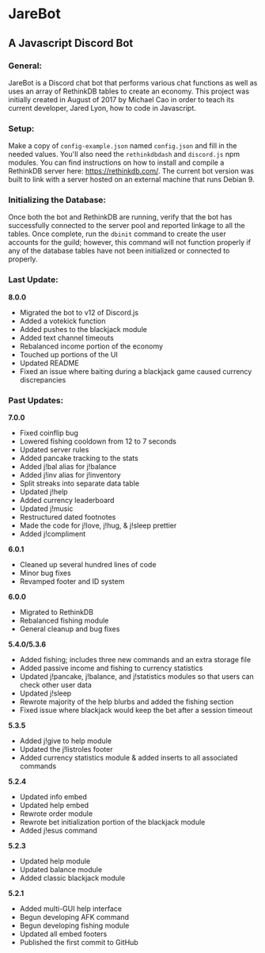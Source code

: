 # JareBot
## A Javascript Discord Bot

### General:
JareBot is a Discord chat bot that performs various chat functions as well as uses an array of RethinkDB tables to create an economy. This project was initially created in August of 2017 by Michael Cao in order to teach its current developer, Jared Lyon, how to code in Javascript.

### Setup:
Make a copy of `config-example.json` named `config.json` and fill in the needed values. You'll also need the `rethinkdbdash` and `discord.js` npm modules. You can find instructions on how to install and compile a RethinkDB server here: https://rethinkdb.com/. The current bot version was built to link with a server hosted on an external machine that runs Debian 9.

### Initializing the Database:
Once both the bot and RethinkDB are running, verify that the bot has successfully connected to the server pool and reported linkage to all the tables. Once complete, run the `dbinit` command to create the user accounts for the guild; however, this command will not function properly if any of the database tables have not been initialized or connected to properly.

### Last Update:
**8.0.0**
- Migrated the bot to v12 of Discord.js
- Added a votekick function
- Added pushes to the blackjack module
- Added text channel timeouts
- Rebalanced income portion of the economy
- Touched up portions of the UI
- Updated README
- Fixed an issue where baiting during a blackjack game caused currency discrepancies

### Past Updates:
**7.0.0**
- Fixed coinflip bug
- Lowered fishing cooldown from 12 to 7 seconds
- Updated server rules
- Added pancake tracking to the stats
- Added j!bal alias for j!balance
- Added j!inv alias for j!inventory
- Split streaks into separate data table
- Updated j!help
- Added currency leaderboard
- Updated j!music
- Restructured dated footnotes
- Made the code for j!love, j!hug, & j!sleep prettier
- Added j!compliment

**6.0.1**
- Cleaned up several hundred lines of code
- Minor bug fixes
- Revamped footer and ID system

**6.0.0**
- Migrated to RethinkDB
- Rebalanced fishing module
- General cleanup and bug fixes

**5.4.0/5.3.6**
- Added fishing; includes three new commands and an extra storage file
- Added passive income and fishing to currency statistics
- Updated j!pancake, j!balance, and j!statistics modules so that users can check other user data
- Updated j!sleep
- Rewrote majority of the help blurbs and added the fishing section
- Fixed issue where blackjack would keep the bet after a session timeout

**5.3.5**
- Added j!give to help module
- Updated the j!listroles footer
- Added currency statistics module & added inserts to all associated commands

**5.2.4**
- Updated info embed
- Updated help embed
- Rewrote order module
- Rewrote bet initialization portion of the blackjack module
- Added j!esus command

**5.2.3**
- Updated help module
- Updated balance module
- Added classic blackjack module

**5.2.1**
- Added multi-GUI help interface
- Begun developing AFK command
- Begun developing fishing module
- Updated all embed footers
- Published the first commit to GitHub
